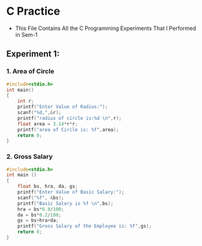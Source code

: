 # C Practice

- This File Contains All the C Programming Experiments That I Performed in Sem-1

## Experiment 1:

### 1. Area of Circle
```c
#include<stdio.h>
int main()
{
    int r;
    printf("Enter Value of Radius:");
    scanf("%d,",&r);
    printf("radius of circle is:%d \n",r);
    float area = 3.14*r*r;
    printf("area of Circle is: %f",area);
    return 0;
}
```
### 2. Gross Salary
```c
#include<stdio.h>
int main ()
{
	float bs, hra, da, gs;
	printf("Enter Value of Basic Salary:");
	scanf("%f", &bs);
	printf("Basic Salary is %f \n",bs);
	hra = bs*0.8/100;
	da = bs*0.2/100;
	gs = bs+hra+da;
	printf("Gross Salary of the Employee is: %f",gs);
	return 0;
}
```
